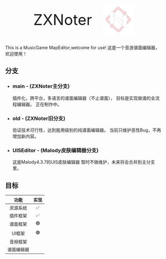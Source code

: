 <div style="text-align: center; margin: 30px">
  <span style="display: inline-block; vertical-align: middle; font-size: xxx-large;margin-right: 30px">ZXNoter</span>
  <img src="./docs/ZXNoter-3.png" alt="" width="100" height="100" style="display: inline-block; vertical-align: middle;">
</div>




This is a MusicGame MapEditor,welcome for use!
这是一个音游谱面编辑器，欢迎使用！

## 分支

* ### main - (ZXNoter主分支)

  插件化，跨平台，多语言的谱面编辑器（不止谱面），
  目标是实现做谱的全流程编辑器。
  正在制作中。

* ### old - (ZXNoter旧分支)

  验证技术可行性，达到能用级别的纯谱面编辑器。
  当前只维护恶性Bug，不再增加新内容。

* ### UISEditor - (Malody皮肤编辑器分支)

  这是Malody4.3.7的UIS皮肤编辑器
  暂时不做维护，未来将会合并到主分支里。

## 目标

|  功能   | 实现 |
|:-----:|:--:|
| 资源系统  | ✅  |
| 插件框架  | ✅  |
| 谱面框架  | 🟢 |
| UI框架  | 🟢 |
| 音频框架  |    |
| 谱面编辑器 |    |
